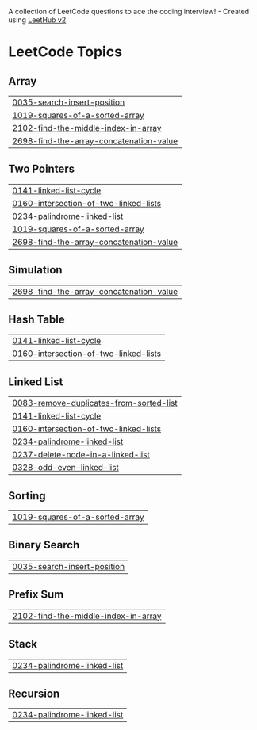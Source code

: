 A collection of LeetCode questions to ace the coding interview! - Created using [LeetHub v2](https://github.com/arunbhardwaj/LeetHub-2.0)
<!---LeetCode Topics Start-->
# LeetCode Topics
## Array
|  |
| ------- |
| [0035-search-insert-position](https://github.com/melkien16/Leetcode-solutions/tree/master/0035-search-insert-position) |
| [1019-squares-of-a-sorted-array](https://github.com/melkien16/Leetcode-solutions/tree/master/1019-squares-of-a-sorted-array) |
| [2102-find-the-middle-index-in-array](https://github.com/melkien16/Leetcode-solutions/tree/master/2102-find-the-middle-index-in-array) |
| [2698-find-the-array-concatenation-value](https://github.com/melkien16/Leetcode-solutions/tree/master/2698-find-the-array-concatenation-value) |
## Two Pointers
|  |
| ------- |
| [0141-linked-list-cycle](https://github.com/melkien16/Leetcode-solutions/tree/master/0141-linked-list-cycle) |
| [0160-intersection-of-two-linked-lists](https://github.com/melkien16/Leetcode-solutions/tree/master/0160-intersection-of-two-linked-lists) |
| [0234-palindrome-linked-list](https://github.com/melkien16/Leetcode-solutions/tree/master/0234-palindrome-linked-list) |
| [1019-squares-of-a-sorted-array](https://github.com/melkien16/Leetcode-solutions/tree/master/1019-squares-of-a-sorted-array) |
| [2698-find-the-array-concatenation-value](https://github.com/melkien16/Leetcode-solutions/tree/master/2698-find-the-array-concatenation-value) |
## Simulation
|  |
| ------- |
| [2698-find-the-array-concatenation-value](https://github.com/melkien16/Leetcode-solutions/tree/master/2698-find-the-array-concatenation-value) |
## Hash Table
|  |
| ------- |
| [0141-linked-list-cycle](https://github.com/melkien16/Leetcode-solutions/tree/master/0141-linked-list-cycle) |
| [0160-intersection-of-two-linked-lists](https://github.com/melkien16/Leetcode-solutions/tree/master/0160-intersection-of-two-linked-lists) |
## Linked List
|  |
| ------- |
| [0083-remove-duplicates-from-sorted-list](https://github.com/melkien16/Leetcode-solutions/tree/master/0083-remove-duplicates-from-sorted-list) |
| [0141-linked-list-cycle](https://github.com/melkien16/Leetcode-solutions/tree/master/0141-linked-list-cycle) |
| [0160-intersection-of-two-linked-lists](https://github.com/melkien16/Leetcode-solutions/tree/master/0160-intersection-of-two-linked-lists) |
| [0234-palindrome-linked-list](https://github.com/melkien16/Leetcode-solutions/tree/master/0234-palindrome-linked-list) |
| [0237-delete-node-in-a-linked-list](https://github.com/melkien16/Leetcode-solutions/tree/master/0237-delete-node-in-a-linked-list) |
| [0328-odd-even-linked-list](https://github.com/melkien16/Leetcode-solutions/tree/master/0328-odd-even-linked-list) |
## Sorting
|  |
| ------- |
| [1019-squares-of-a-sorted-array](https://github.com/melkien16/Leetcode-solutions/tree/master/1019-squares-of-a-sorted-array) |
## Binary Search
|  |
| ------- |
| [0035-search-insert-position](https://github.com/melkien16/Leetcode-solutions/tree/master/0035-search-insert-position) |
## Prefix Sum
|  |
| ------- |
| [2102-find-the-middle-index-in-array](https://github.com/melkien16/Leetcode-solutions/tree/master/2102-find-the-middle-index-in-array) |
## Stack
|  |
| ------- |
| [0234-palindrome-linked-list](https://github.com/melkien16/Leetcode-solutions/tree/master/0234-palindrome-linked-list) |
## Recursion
|  |
| ------- |
| [0234-palindrome-linked-list](https://github.com/melkien16/Leetcode-solutions/tree/master/0234-palindrome-linked-list) |
<!---LeetCode Topics End-->